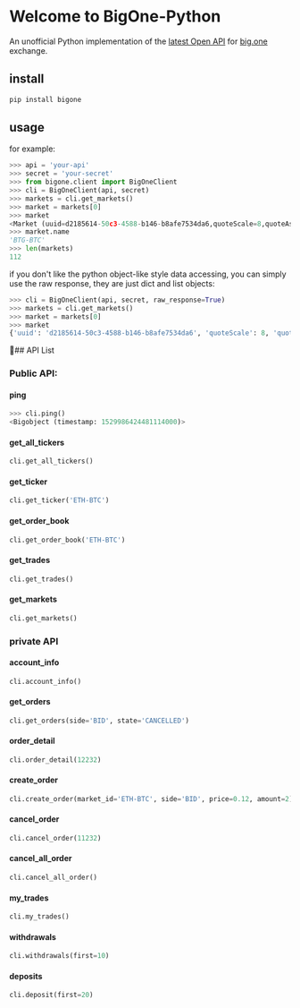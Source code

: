 # Welcome to BigOne-Python

An unofficial Python implementation of the [latest Open API](https://big.one/api/v2/) for [big.one](https://big.one) exchange.

## install

```bash
pip install bigone
```

## usage

for example:

```python
>>> api = 'your-api'
>>> secret = 'your-secret'
>>> from bigone.client import BigOneClient
>>> cli = BigOneClient(api, secret)
>>> markets = cli.get_markets()
>>> market = markets[0]
>>> market
<Market (uuid=d2185614-50c3-4588-b146-b8afe7534da6,quoteScale=8,quoteAsset=<Quoteasset (uuid=0df9c3c3-255a-46d7-ab82-dedae169fba9,symbol=BTC,name=Bitcoin)>,name=BTG-BTC,baseScale=4,baseAsset=<Baseasset (uuid=5df3b155-80f5-4f5a-87f6-a92950f0d0ff,symbol=BTG,name=Bitcoin Gold)>)>
>>> market.name
'BTG-BTC'
>>> len(markets)
112
```
if you don't like the python object-like style data accessing, you can simply use the raw response, they are just dict and list objects:

```python
>>> cli = BigOneClient(api, secret, raw_response=True)
>>> markets = cli.get_markets()
>>> market = markets[0]
>>> market
{'uuid': 'd2185614-50c3-4588-b146-b8afe7534da6', 'quoteScale': 8, 'quoteAsset': {'uuid': '0df9c3c3-255a-46d7-ab82-dedae169fba9', 'symbol': 'BTC', 'name': 'Bitcoin'}, 'name': 'BTG-BTC', 'baseScale': 4, 'baseAsset': {'uuid': '5df3b155-80f5-4f5a-87f6-a92950f0d0ff', 'symbol': 'BTG', 'name': 'Bitcoin Gold'}}
```

## API List

### Public API:

#### ping

```python
>>> cli.ping()
<Bigobject (timestamp: 1529986424481114000)>
```

#### get_all_tickers

```python
cli.get_all_tickers()
```

#### get_ticker

```python
cli.get_ticker('ETH-BTC')
```

#### get_order_book

```python
cli.get_order_book('ETH-BTC')
```

#### get_trades

```python
cli.get_trades()
```

#### get_markets

```python
cli.get_markets()
```

### private API

#### account_info

```python
cli.account_info()
```

#### get_orders

```python
cli.get_orders(side='BID', state='CANCELLED')
```

#### order_detail

```python
cli.order_detail(12232)
```

#### create_order

```python
cli.create_order(market_id='ETH-BTC', side='BID', price=0.12, amount=2)
```

#### cancel_order

```python
cli.cancel_order(11232)
```

#### cancel_all_order

```python
cli.cancel_all_order()
```

#### my_trades

```python
cli.my_trades()
```

#### withdrawals

```python
cli.withdrawals(first=10)
```

#### deposits

```python
cli.deposit(first=20)
```
